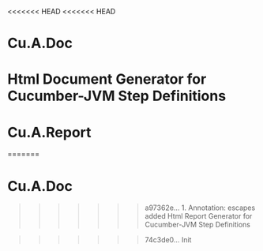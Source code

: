 <<<<<<< HEAD
<<<<<<< HEAD
# Cu.A.Doc
Html Document Generator for Cucumber-JVM Step Definitions
=======
# Cu.A.Report
=======
# Cu.A.Doc
>>>>>>> a97362e... 1. Annotation: escapes added
Html Report Generator for Cucumber-JVM Step Definitions



>>>>>>> 74c3de0... Init
